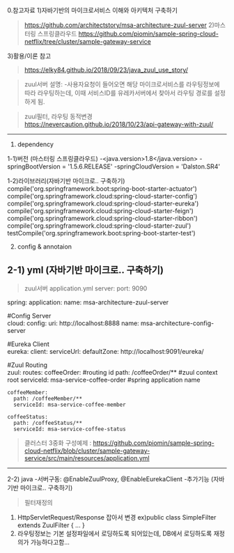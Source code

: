 0.참고자료
1)자바기반의 마이크로서비스 이해와 아키텍처 구축하기
>https://github.com/architectstory/msa-architecture-zuul-server
2)마스터링 스프링클라우드
>https://github.com/piomin/sample-spring-cloud-netflix/tree/cluster/sample-gateway-service

3)활용/이론 참고
>https://elky84.github.io/2018/09/23/java_zuul_use_story/

>zuul서버 설명: 
-사용자요청이 들어오면 해당 마이크로서비스를 라우팅정보에 따라 라우팅하는데,
 이때 서비스ID를 유레카서버에서 찾아서 라우팅 경로를 설정하게 됨.

>zuul필터, 라우팅 동적변경
https://nevercaution.github.io/2018/10/23/api-gateway-with-zuul/
----------------------------------------------------------------------------------------------

1. dependency

1-1)버전 (마스터링 스프링클라우드)
-<java.version>1.8</java.version>
-springBootVersion = '1.5.6.RELEASE'
-springCloudVersion = 'Dalston.SR4'

1-2)라이브러리(자바기반 마이크로.. 구축하기)
	compile('org.springframework.boot:spring-boot-starter-actuator')
	compile('org.springframework.cloud:spring-cloud-starter-config')
	compile('org.springframework.cloud:spring-cloud-starter-eureka')
	compile('org.springframework.cloud:spring-cloud-starter-feign')
	compile('org.springframework.cloud:spring-cloud-starter-ribbon')
	compile('org.springframework.cloud:spring-cloud-starter-zuul')	
	testCompile('org.springframework.boot:spring-boot-starter-test')


2. config & annotaion

2-1) yml (자바기반 마이크로.. 구축하기)
 -----------------------------------------------------------
>zuul서버 application.yml
server:
  port: 9090
    
spring:
  application:
    name: msa-architecture-zuul-server

#Config Server      
  cloud:
    config:
      uri: http://localhost:8888 
      name: msa-architecture-config-server

#Eureka Client   
eureka:
  client:
    serviceUrl:
      defaultZone: http://localhost:9091/eureka/
      
#Zuul Routing    
zuul:
  routes:
    coffeeOrder: #routing id
      path: /coffeeOrder/** #zuul context root
      serviceId: msa-service-coffee-order #spring application name
      
    coffeeMember:
      path: /coffeeMember/** 
      serviceId: msa-service-coffee-member  
      
    coffeeStatus: 
      path: /coffeeStatus/**
      serviceId: msa-service-coffee-status

>클러스터 3중화 구성예제 : https://github.com/piomin/sample-spring-cloud-netflix/blob/cluster/sample-gateway-service/src/main/resources/application.yml
 -----------------------------------------------------------

2-2) java 
-서버구동: @EnableZuulProxy, @EnableEurekaClient
-추가기능 (자바기반 마이크로.. 구축하기)
 >필터재정의 
   1) HttpServletRequest/Response 잡아서 변경
      ex)public class SimpleFilter extends ZuulFilter { ... }
   2) 라우팅정보는 기본 설정파일에서 로딩하도록 되어있는데, DB에서 로딩하도록 재정의가 가능하다고함...
